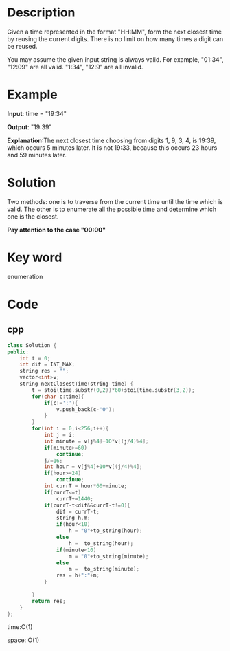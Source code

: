 # Description
Given a time represented in the format "HH:MM", form the next closest time by reusing the current digits. There is no limit on how many times a digit can be reused.

You may assume the given input string is always valid. For example, "01:34", "12:09" are all valid. "1:34", "12:9" are all invalid.



# Example
**Input**: time = "19:34"


**Output**: "19:39"

**Explanation**:The next closest time choosing from digits 1, 9, 3, 4, is 19:39, which occurs 5 minutes later.
It is not 19:33, because this occurs 23 hours and 59 minutes later.


# Solution
Two methods: one is to traverse from the current time until the time which is valid. The other is to enumerate all the possible time and determine which one is the closest.

**Pay attention to the case "00:00"**
# Key word
enumeration

# Code

## cpp
```cpp
class Solution {
public:
    int t = 0;
    int dif = INT_MAX;
    string res = "";
    vector<int>v;
    string nextClosestTime(string time) {
        t = stoi(time.substr(0,2))*60+stoi(time.substr(3,2));
        for(char c:time){
            if(c!=':'){
                v.push_back(c-'0');
            }
        }
        for(int i = 0;i<256;i++){
            int j = i;
            int minute = v[j%4]+10*v[(j/4)%4];
            if(minute>=60)
                continue;
            j/=16;
            int hour = v[j%4]+10*v[(j/4)%4];
            if(hour>=24)
                continue;
            int currT = hour*60+minute;
            if(currT<=t)
                currT+=1440;
            if(currT-t<dif&&currT-t!=0){
                dif = currT-t;
                string h,m;
                if(hour<10)
                    h = "0"+to_string(hour);
                else
                    h =  to_string(hour);
                if(minute<10)
                    m = "0"+to_string(minute);
                else
                    m =  to_string(minute);
                res = h+":"+m;
            }
            
        }
        return res;
    }
};

```
time:O(1)


space: O(1)

